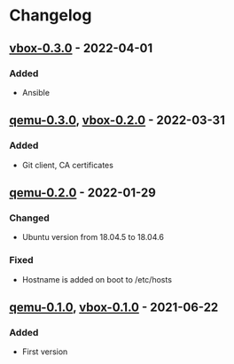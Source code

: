 # Changelog

## [vbox-0.3.0] - 2022-04-01
### Added
- Ansible

## [qemu-0.3.0], [vbox-0.2.0] - 2022-03-31
### Added
- Git client, CA certificates

## [qemu-0.2.0] - 2022-01-29
### Changed
- Ubuntu version from 18.04.5 to 18.04.6
### Fixed
- Hostname is added on boot to /etc/hosts

## [qemu-0.1.0], [vbox-0.1.0] - 2021-06-22
### Added
- First version

[qemu-0.1.0]: https://gitlab.ics.muni.cz/muni-kypo-images/ubuntu-18.04/-/tree/qemu-0.1.0
[vbox-0.1.0]: https://gitlab.ics.muni.cz/muni-kypo-images/ubuntu-18.04/-/tree/vbox-0.1.0
[qemu-0.2.0]: https://gitlab.ics.muni.cz/muni-kypo-images/ubuntu-18.04/-/tree/qemu-0.2.0
[vbox-0.2.0]: https://gitlab.ics.muni.cz/muni-kypo-images/ubuntu-18.04/-/tree/vbox-0.2.0
[qemu-0.3.0]: https://gitlab.ics.muni.cz/muni-kypo-images/ubuntu-18.04/-/tree/qemu-0.3.0
[vbox-0.3.0]: https://gitlab.ics.muni.cz/muni-kypo-images/ubuntu-18.04/-/tree/vbox-0.3.0

